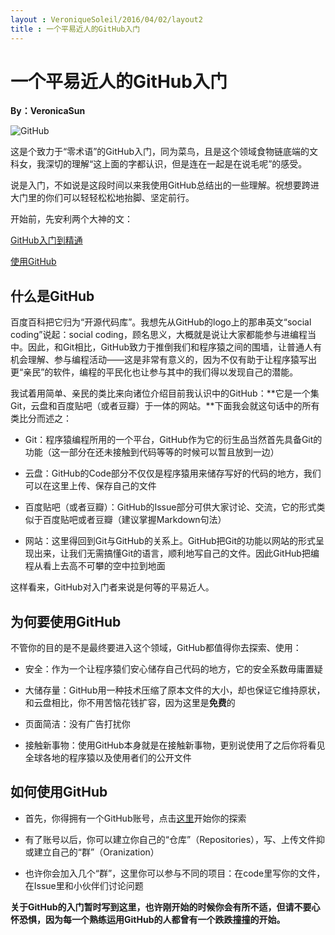 ```yaml
---
layout : VeroniqueSoleil/2016/04/02/layout2
title : 一个平易近人的GitHub入门
---
```


# 一个平易近人的GitHub入门

**By：VeronicaSun**

![GitHub](https://github.com/bigdata-mindstorms/jekyll-playground/blob/gh-pages/public/VeroniqueSoleil/2016/04/02/GitHub.jpg)

这是个致力于“零术语”的GitHub入门，同为菜鸟，且是这个领域食物链底端的文科女，我深切的理解“这上面的字都认识，但是连在一起是在说毛呢”的感受。

说是入门，不如说是这段时间以来我使用GitHub总结出的一些理解。祝想要跨进大门里的你们可以轻轻松松地抬脚、坚定前行。

开始前，先安利两个大神的文：

[GitHub入门到精通](http://blog.csdn.net/hcbbt/article/details/11651229/)

[使用GitHub](http://www.liaoxuefeng.com/wiki/0013739516305929606dd18361248578c67b8067c8c017b000/00137628548491051ccfaef0ccb470894c858999603fedf000)

## 什么是GitHub

百度百科把它归为“开源代码库”。我想先从GitHub的logo上的那串英文“social coding”说起：social coding，顾名思义，大概就是说让大家都能参与进编程当中。因此，和Git相比，GitHub致力于推倒我们和程序猿之间的围墙，让普通人有机会理解、参与编程活动——这是非常有意义的，因为不仅有助于让程序猿写出更“亲民”的软件，编程的平民化也让参与其中的我们得以发现自己的潜能。

我试着用简单、亲民的类比来向诸位介绍目前我认识中的GitHub：**它是一个集Git，云盘和百度贴吧（或者豆瓣）于一体的网站。**下面我会就这句话中的所有类比分而述之：

* Git：程序猿编程所用的一个平台，GitHub作为它的衍生品当然首先具备Git的功能（这一部分在还未接触到代码等等的时候可以暂且放到一边）

* 云盘：GitHub的Code部分不仅仅是程序猿用来储存写好的代码的地方，我们可以在这里上传、保存自己的文件

* 百度贴吧（或者豆瓣）：GitHub的Issue部分可供大家讨论、交流，它的形式类似于百度贴吧或者豆瓣（建议掌握Markdown句法）

* 网站：这里得回到Git与GitHub的关系上。GitHub把Git的功能以网站的形式呈现出来，让我们无需搞懂Git的语言，顺利地写自己的文件。因此GitHub把编程从看上去高不可攀的空中拉到地面

这样看来，GitHub对入门者来说是何等的平易近人。

## 为何要使用GitHub

不管你的目的是不是最终要进入这个领域，GitHub都值得你去探索、使用：

* 安全：作为一个让程序猿们安心储存自己代码的地方，它的安全系数毋庸置疑

* 大储存量：GitHub用一种技术压缩了原本文件的大小，却也保证它维持原状，和云盘相比，你不用苦恼花钱扩容，因为这里是**免费**的

* 页面简洁：没有广告打扰你

* 接触新事物：使用GitHub本身就是在接触新事物，更别说使用了之后你将看见全球各地的程序猿以及使用者们的公开文件

## 如何使用GitHub

* 首先，你得拥有一个GitHub账号，点击[这里](https://github.com/)开始你的探索

* 有了账号以后，你可以建立你自己的“仓库”（Repositories），写、上传文件抑或建立自己的“群”（Oranization）

* 也许你会加入几个“群”，这里你可以参与不同的项目：在code里写你的文件，在Issue里和小伙伴们讨论问题

**关于GitHub的入门暂时写到这里，也许刚开始的时候你会有所不适，但请不要心怀恐惧，因为每一个熟练运用GitHub的人都曾有一个跌跌撞撞的开始。**
